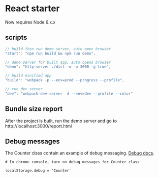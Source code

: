 # React starter

Now requires Node 6.x.x

## scripts

```js
// build then run demo server, auto open browser
"start": "npm run build && npm run demo",

// demo server for built app, auto opens browser
"demo": "http-server ./dist -o -p 3000 -g true",

// build minified app
"build": "webpack -p --env=prod --progress --profile",

// run dev server
"dev": "webpack-dev-server -d --env=dev --profile --color"
```

## Bundle size report

After the project is built, run the demo server and go to
http://localhost:3000/report.html


## Debug messages

The Counter class contain an example of debug messaging. [Debug docs](https://www.npmjs.com/package/debug).

```
# In chrome console, turn on debug messages for Counter class

localStorage.debug = 'Counter'
```
